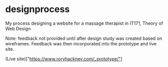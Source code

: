 # designprocess
My process designing a website for a massage therapist in IT171, Theory of Web Design

Note: feedback not provided until after design study was created based on wireframes. Feedback was then incorporated into the prototype and live site.

(Live site)["https://www.roryhackney.com/_prototype/"]
